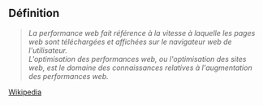 <!-- .slide: class="quote-slide" -->

## Définition

<blockquote>
<cite>
La performance web fait référence à la vitesse à laquelle les pages web sont téléchargées et affichées sur le navigateur web de l'utilisateur. <br/>L'optimisation des performances web, ou l'optimisation des sites web, est le domaine des connaissances relatives à l'augmentation des performances web.
</cite>
</blockquote>

[Wikipedia](https://en.wikipedia.org/wiki/Web_performance)

<!-- .element: class="credits" -->
